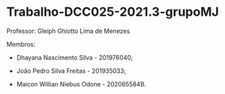 # Trabalho-DCC025-2021.3-grupoMJ

Professor: Gleiph Ghiotto Lima de Menezes

Membros:

- Dhayana Nascimento Silva - 201976040;

- João Pedro Silva Freitas - 201935033;

- Maicon Willian Niebus Odone - 202065584B.


